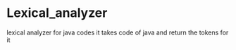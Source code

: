 # Lexical_analyzer
 lexical analyzer for java codes it takes code of java and return the tokens for it
